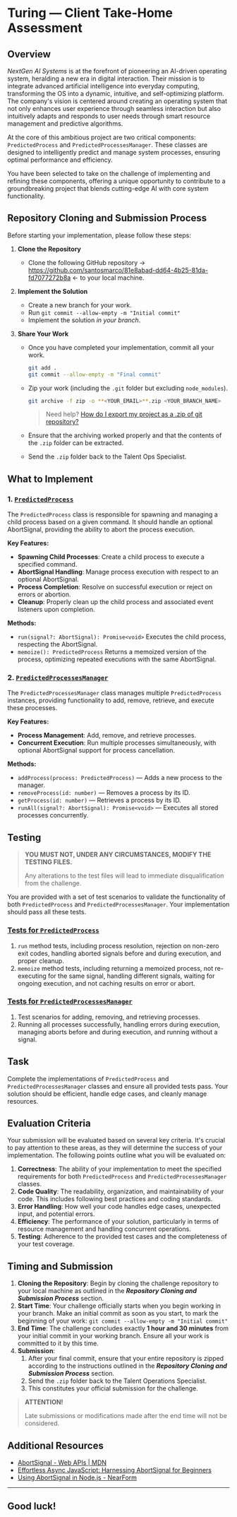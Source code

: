 # Turing — Client Take-Home Assessment

## Overview

_NextGen AI Systems_ is at the forefront of pioneering an AI-driven operating system, heralding a new era in digital interaction. Their mission is to integrate advanced artificial intelligence into everyday computing, transforming the OS into a dynamic, intuitive, and self-optimizing platform. The company's vision is centered around creating an operating system that not only enhances user experience through seamless interaction but also intuitively adapts and responds to user needs through smart resource management and predictive algorithms.

At the core of this ambitious project are two critical components: `PredictedProcess` and `PredictedProcessesManager`. These classes are designed to intelligently predict and manage system processes, ensuring optimal performance and efficiency.

You have been selected to take on the challenge of implementing and refining these components, offering a unique opportunity to contribute to a groundbreaking project that blends cutting-edge AI with core system functionality.

## Repository Cloning and Submission Process

Before starting your implementation, please follow these steps:

1. **Clone the Repository**
   - Clone the following GitHub repository → https://github.com/santosmarco/81e8abad-dd64-4b25-81da-fd7077272b8a ← to your local machine.
2. **Implement the Solution**
   - Create a new branch for your work.
   - Run `git commit --allow-empty -m "Initial commit"`
   - Implement the solution _in your branch_.
3. **Share Your Work**

   - Once you have completed your implementation, commit all your work.

     ```bash
     git add .
     git commit --allow-empty -m "Final commit"
     ```

   - Zip your work (including the `.git` folder but excluding `node_modules`).

     ```bash
     git archive -f zip -o **<YOUR_EMAIL>**.zip <YOUR_BRANCH_NAME>
     ```

     > Need help? [How do I export my project as a .zip of git repository?](https://arc.net/l/quote/dyqqvhwc)

   - Ensure that the archiving worked properly and that the contents of the `.zip` folder can be extracted.
   - Send the `.zip` folder back to the Talent Ops Specialist.

## What to Implement

### 1. [`PredictedProcess`](./src/PredictedProcess.ts)

The `PredictedProcess` class is responsible for spawning and managing a child process based on a given command. It should handle an optional AbortSignal, providing the ability to abort the process execution.

**Key Features:**

- **Spawning Child Processes**: Create a child process to execute a specified command.
- **AbortSignal Handling**: Manage process execution with respect to an optional AbortSignal.
- **Process Completion**: Resolve on successful execution or reject on errors or abortion.
- **Cleanup**: Properly clean up the child process and associated event listeners upon completion.

**Methods:**

- `run(signal?: AbortSignal): Promise<void>`
  Executes the child process, respecting the AbortSignal.
- `memoize(): PredictedProcess`
  Returns a memoized version of the process, optimizing repeated executions with the same AbortSignal.

### 2. [`PredictedProcessesManager`](./src/PredictedProcessesManager.ts)

The `PredictedProcessesManager` class manages multiple `PredictedProcess` instances, providing functionality to add, remove, retrieve, and execute these processes.

**Key Features:**

- **Process Management**: Add, remove, and retrieve processes.
- **Concurrent Execution**: Run multiple processes simultaneously, with optional AbortSignal support for process cancellation.

**Methods:**

- `addProcess(process: PredictedProcess)` — Adds a new process to the manager.
- `removeProcess(id: number)` — Removes a process by its ID.
- `getProcess(id: number)` — Retrieves a process by its ID.
- `runAll(signal?: AbortSignal): Promise<void>` — Executes all stored processes concurrently.

## Testing

> **YOU MUST NOT, UNDER ANY CIRCUMSTANCES, MODIFY THE TESTING FILES.**
>
> Any alterations to the test files will lead to immediate disqualification from the challenge.

You are provided with a set of test scenarios to validate the functionality of both `PredictedProcess` and `PredictedProcessesManager`. Your implementation should pass all these tests.

### [Tests for `PredictedProcess`](./src/PredictedProcess.spec.ts)

1. `run` method tests, including process resolution, rejection on non-zero exit codes, handling aborted signals before and during execution, and proper cleanup.
2. `memoize` method tests, including returning a memoized process, not re-executing for the same signal, handling different signals, waiting for ongoing execution, and not caching results on error or abort.

### [Tests for `PredictedProcessesManager`](./src/PredictedProcessesManager.spec.ts)

1. Test scenarios for adding, removing, and retrieving processes.
2. Running all processes successfully, handling errors during execution, managing aborts before and during execution, and running without a signal.

## Task

Complete the implementations of `PredictedProcess` and `PredictedProcessesManager` classes and ensure all provided tests pass. Your solution should be efficient, handle edge cases, and cleanly manage resources.

## Evaluation Criteria

Your submission will be evaluated based on several key criteria. It's crucial to pay attention to these areas, as they will determine the success of your implementation. The following points outline what you will be evaluated on:

1. **Correctness**: The ability of your implementation to meet the specified requirements for both `PredictedProcess` and `PredictedProcessesManager` classes.
2. **Code Quality**: The readability, organization, and maintainability of your code. This includes following best practices and coding standards.
3. **Error Handling**: How well your code handles edge cases, unexpected input, and potential errors.
4. **Efficiency**: The performance of your solution, particularly in terms of resource management and handling concurrent operations.
5. **Testing**: Adherence to the provided test cases and the completeness of your test coverage.

## Timing and Submission

1. **Cloning the Repository**: Begin by cloning the challenge repository to your local machine as outlined in the **_Repository Cloning and Submission Process_** section.
2. **Start Time**: Your challenge officially starts when you begin working in your branch. Make an initial commit as soon as you start, to mark the beginning of your work: `git commit --allow-empty -m "Initial commit"`
3. **End Time**: The challenge concludes exactly **1 hour and 30 minutes** from your initial commit in your working branch. Ensure all your work is committed to it by this time.
4. **Submission**:
   1. After your final commit, ensure that your entire repository is zipped according to the instructions outlined in the **_Repository Cloning and Submission Process_** section.
   2. Send the `.zip` folder back to the Talent Operations Specialist.
   3. This constitutes your official submission for the challenge.

> **ATTENTION!**
>
> Late submissions or modifications made after the end time will not be considered.

## Additional Resources

- [AbortSignal - Web APIs | MDN](https://developer.mozilla.org/en-US/docs/Web/API/AbortSignal)
- [Effortless Async JavaScript: Harnessing AbortSignal for Beginners](https://marcowritestech.medium.com/effortless-async-javascript-harnessing-abortsignal-for-beginners-3f7abc927916?source=friends_link&sk=51de796f079d4637f83bfa1764e3b577)
- [Using AbortSignal in Node.js - NearForm](https://www.nearform.com/blog/using-abortsignal-in-node-js/)

---

## Good luck!